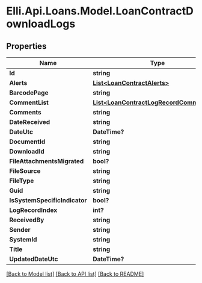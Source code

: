# Elli.Api.Loans.Model.LoanContractDownloadLogs
## Properties

Name | Type | Description | Notes
------------ | ------------- | ------------- | -------------
**Id** | **string** |  | [optional] 
**Alerts** | [**List&lt;LoanContractAlerts&gt;**](LoanContractAlerts.md) |  | [optional] 
**BarcodePage** | **string** |  | [optional] 
**CommentList** | [**List&lt;LoanContractLogRecordCommentList&gt;**](LoanContractLogRecordCommentList.md) |  | [optional] 
**Comments** | **string** |  | [optional] 
**DateReceived** | **string** |  | [optional] 
**DateUtc** | **DateTime?** |  | [optional] 
**DocumentId** | **string** |  | [optional] 
**DownloadId** | **string** |  | [optional] 
**FileAttachmentsMigrated** | **bool?** |  | [optional] 
**FileSource** | **string** |  | [optional] 
**FileType** | **string** |  | [optional] 
**Guid** | **string** |  | [optional] 
**IsSystemSpecificIndicator** | **bool?** |  | [optional] 
**LogRecordIndex** | **int?** |  | [optional] 
**ReceivedBy** | **string** |  | [optional] 
**Sender** | **string** |  | [optional] 
**SystemId** | **string** |  | [optional] 
**Title** | **string** |  | [optional] 
**UpdatedDateUtc** | **DateTime?** |  | [optional] 

[[Back to Model list]](../README.md#documentation-for-models) [[Back to API list]](../README.md#documentation-for-api-endpoints) [[Back to README]](../README.md)

